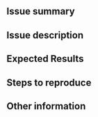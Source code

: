 ## Issue summary
## Issue description
## Expected Results
## Steps to reproduce
## Other information
